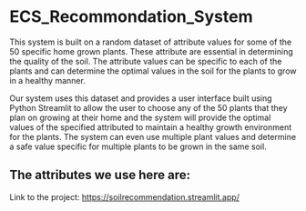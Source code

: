 # ECS_Recommondation_System
This system is built on a random dataset of attribute values for some of the 50 specific home grown plants. These attribute are essential in determining the quality of the soil. The attribute values can be specific to each of the plants and can determine the optimal values in the soil for the plants to grow in a healthy manner.

Our system uses this dataset and provides a user interface built using Python Streamlit to allow the user to choose any of the 50 plants that they plan on growing at their home and the system will provide the optimal values of the specified attributed to maintain a healthy growth environment for the plants. The system can even use multiple plant values and determine a safe value specific for multiple plants to be grown in the same soil.

The attributes we use here are:
- 

Link to the project:
https://soilrecommendation.streamlit.app/



